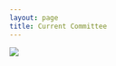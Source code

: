 ```yaml
---
layout: page
title: Current Committee
---
```


<div class="committee-pictures">
    <img src="{{ site.baseurl }}/assets/images/Committee_2025_v2.png"/>
</div>
